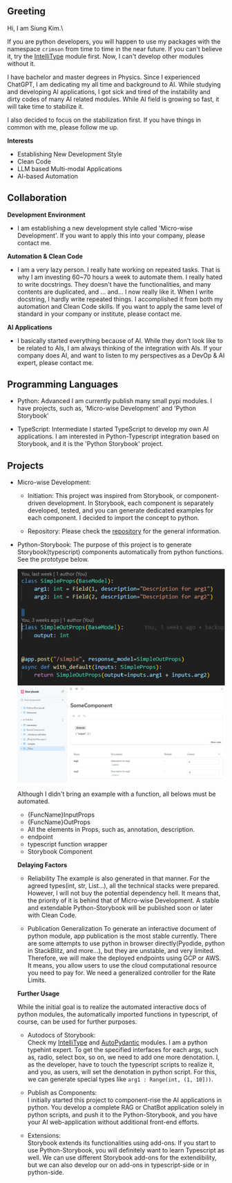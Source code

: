 ## Greeting

Hi, I am Siung Kim.\

If you are python developers, you will happen to use my packages with the namespace `crimson` from time to time in the near future. If you can't believe it, try the [IntelliType](https://github.com/crimson206/intelli-type) module first. Now, I can't develop other modules without it.

I have bachelor and master degrees in Physics. Since I experienced ChatGPT, I am dedicating my all time and background to AI. While studying and developing AI applications, I got sick and tired of the instability and dirty codes of many AI related modules. While AI field is growing so fast, it will take time to stabilize it.

I also decided to focus on the stabilization first. If you have things in common with me, please follow me up.

**Interests**
- Establishing New Development Style
- Clean Code
- LLM based Multi-modal Applications
- AI-based Automation

## Collaboration

**Development Environment**
- I am establishing a new development style called 'Micro-wise Development'. If you want to apply this into your company, please contact me.

**Automation & Clean Code**
- I am a very lazy person. I really hate working on repeated tasks. That is why I am investing 60~70 hours a week to automate them. I really hated to write docstrings. They doesn't have the functionalities, and many contents are duplicated, and ... and... I now really like it. When I write docstring, I hardly write repeated things. I accomplished it from both my automation and Clean Code skills. If you want to apply the same level of standard in your company or institute, please contact me.

**AI Applications**
- I basically started everything because of AI. While they don't look like to be related to AIs, I am always thinking of the integration with AIs. If your company does AI, and want to listen to my perspectives as a DevOp & AI expert, please contact me.

## Programming Languages

- Python: Advanced
    I am currently publish many small pypi modules.
    I have projects, such as, 'Micro-wise Development' and 'Python Storybook'

- TypeScript: Intermediate
    I started TypeScript to develop my own AI applications.
    I am interested in Python-Typescript integration based on Storybook, and
    it is the 'Python Storybook' project.

## Projects

- Micro-wise Development:
    - Initiation:
        This project was inspired from Storybook, or component-driven development.
        In Storybook, each component is separately developed, tested, and you can generate dedicated examples for each component.
        I decided to import the concept to python.

    - Repository:
        Please check the [repository](https://github.com/crimson206/microwise-development) for the general information.

- Python-Storybook:
    The purpose of this project is to generate Storybook(typescript) components automatically from python functions. See the prototype below.

    ![python storybook example](static/python_storybook/endpoint.png)
    ![python storybook example](static/python_storybook/component.png)

    Although I didn't bring an example with a function, all belows must be automated.

    - {FuncName}InputProps
    - {FuncName}OutProps
    - All the elements in Props, such as, annotation, description.
    - endpoint
    - typescript function wrapper
    - Storybook Component

    **Delaying Factors**

    - Reliability
        The example is also generated in that manner.
        For the agreed types(int, str, List...), all the technical stacks were prepared. However, I will not buy the potential dependency hell. It means that, the priority of it is behind that of Micro-wise Development. A stable and extendable Python-Storybook will be published soon or later with Clean Code. 

    - Publication Generalization
        To generate an interactive document of python module, app publication is the most stable currently. There are some attempts to use python in browser directly(Pyodide, python in StackBlitz, and more...), but they are unstable, and very limited. Therefore, we will make the deployed endpoints using GCP or AWS. It means, you allow users to use the cloud computational resource you need to pay for. We need a generalized controller for the Rate Limits.

    **Further Usage**

    While the initial goal is to realize the automated interactive docs of python modules, the automatically imported functions in typescript, of course, can be used for further purposes.
    
    - Autodocs of Storybook:\
        Check my [IntelliType](https://github.com/crimson206/intelli-type) and [AutoPydantic](https://github.com/crimson206/auto-pydantic) modules. I am a python typehint expert. To get the specified interfaces for each args, such as, radio, select box, so on, we need to add one more denotation. I, as the developer, have to touch the typescript scripts to realize it, and you, as users, will set the denotation in python script. For this, we can generate special types like `arg1 : Range(int, (1, 10]))`.

    - Publish as Components:\
        I initially started this project to component-rise the AI applications in python. You develop a complete RAG or ChatBot application solely in python scripts, and push it to the Python-Storybook, and you have your AI web-application without additional front-end efforts.

    - Extensions:\
        Storybook extends its functionalities using add-ons. If you start to use Python-Storybook, you will definitely want to learn Typescript as well. We can use different Storybook add-ons for the extendibility, but we can also develop our on add-ons in typescript-side or in python-side.